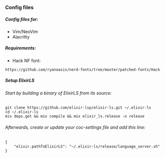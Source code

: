 ### Config files

##### Config files for:

  * Vim/NeoVim
  * Alacritty

##### Requirements:
  * Hack NF font:

  `https://github.com/ryanoasis/nerd-fonts/tree/master/patched-fonts/Hack`

##### Setup ElixirLS

###### Start by building a binary of ElixirLS from its source:

    git clone https://github.com/elixir-lsp/elixir-ls.git ~/.elixir-ls
    cd ~/.elixir-ls
    mix deps.get && mix compile && mix elixir_ls.release -o release

###### Afterwards, create or update your coc-settings file and add this line:

    {
        "elixir.pathToElixirLS": "~/.elixir-ls/release/language_server.sh"
    }
